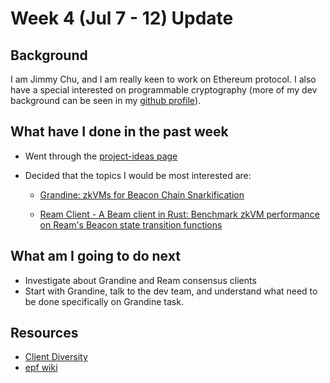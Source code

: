 # Week 4 (Jul 7 - 12) Update

## Background

I am Jimmy Chu, and I am really keen to work on Ethereum protocol. I also have a special interested on programmable cryptography (more of my dev background can be seen in my [github profile](https://github.com/jimmychu0807)).

## What have I done in the past week

- Went through the [project-ideas page](https://github.com/eth-protocol-fellows/cohort-six/blob/master/projects/project-ideas.md)

- Decided that the topics I would be most interested are:

  - [Grandine: zkVMs for Beacon Chain Snarkification](https://github.com/eth-protocol-fellows/cohort-six/blob/master/projects/project-ideas.md#grandine-zkvms-for-beacon-chain-snarkification)

  - [Ream Client - A Beam client in Rust: Benchmark zkVM performance on Ream's Beacon state transition functions](https://github.com/eth-protocol-fellows/cohort-six/blob/master/projects/project-ideas.md#ream-client---a-beam-client-in-rust-benchmark-zkvm-performance-on-reams-beacon-state-transition-functions)

## What am I going to do next

- Investigate about Grandine and Ream consensus clients
- Start with Grandine, talk to the dev team, and understand what need to be done specifically on Grandine task.

## Resources

- [Client Diversity](https://clientdiversity.org/#distribution)
- [epf wiki](https://epf.wiki/#/)
